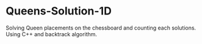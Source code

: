 # Queens-Solution-1D
Solving Queen placements on the chessboard and counting each solutions.
Using C++ and backtrack algorithm.
